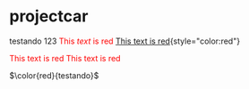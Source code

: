# projectcar

testando 123 <span style="color:red">This <em>*text*</em> is red</span>
[This text is red](#){style="color:red"}

<font color="red">This text is red</font>
<span style="color:red;">This text is red</span>

$\color{red}{testando}$
